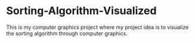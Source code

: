 # Sorting-Algorithm-Visualized
This is my computer graphics project where my project idea is to visualize the sorting algorithm through computer graphics.

